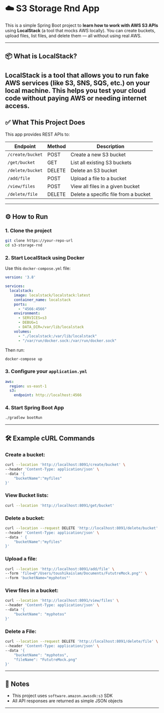 

# ☁️ S3 Storage Rnd App

This is a simple Spring Boot project to **learn how to work with AWS S3 APIs** using **LocalStack** (a tool that mocks AWS locally). You can create buckets, upload files, list files, and delete them — all without using real AWS.

---

## 📦 What is LocalStack?

**LocalStack** is a tool that allows you to run **fake AWS services** (like S3, SNS, SQS, etc.) on your local machine.
This helps you **test your cloud code without paying AWS** or needing internet access.
---

## ✅ What This Project Does

This app provides REST APIs to:

| Endpoint         | Method | Description                          |
| ---------------- | ------ | ------------------------------------ |
| `/create/bucket` | POST   | Create a new S3 bucket               |
| `/get/bucket`    | GET    | List all existing S3 buckets         |
| `/delete/bucket` | DELETE | Delete an S3 bucket                  |
| `/add/file`      | POST   | Upload a file to a bucket            |
| `/view/files`    | POST   | View all files in a given bucket     |
| `/delete/file`   | DELETE | Delete a specific file from a bucket |

---

## ⚙️ How to Run

### 1. Clone the project

```bash
git clone https://your-repo-url
cd s3-storage-rnd
```

### 2. Start LocalStack using Docker

Use this `docker-compose.yml` file:

```yaml
version: '3.8'

services:
  localstack:
    image: localstack/localstack:latest
    container_name: localstack
    ports:
      - "4566:4566"
    environment:
      - SERVICES=s3
      - DEBUG=1
      - DATA_DIR=/var/lib/localstack
    volumes:
      - "./localstack:/var/lib/localstack"
      - "/var/run/docker.sock:/var/run/docker.sock"
```

Then run:

```bash
docker-compose up
```

### 3. Configure your `application.yml`

```yaml
aws:
  region: us-east-1
  s3:
    endpoint: http://localhost:4566
```

### 4. Start Spring Boot App

```bash
./gradlew bootRun
```

---

## 🛠 Example cURL Commands

### Create a bucket:
```bash
curl --location 'http://localhost:8091/create/bucket' \
--header 'Content-Type: application/json' \
--data '{
    "bucketName":"myfiles"
}'
```

### View Bucket lists:
```bash
curl --location 'http://localhost:8091/get/bucket'
```

### Delete a bucket:
```bash
curl --location --request DELETE 'http://localhost:8091/delete/bucket' \
--header 'Content-Type: application/json' \
--data ' {
    "bucketName":"myfiles"
}'
```

### Upload a file:

```bash
curl --location 'http://localhost:8091/add/file' \
--form 'file=@"/Users/toushikaislam/Documents/FututreMock.png"' \
--form 'bucketName="myphotos"'
```

### View files in a bucket:

```bash
curl --location 'http://localhost:8091/view/files' \
--header 'Content-Type: application/json' \
--data '{
    "bucketName": "myphotos"
}'
```

### Delete a File:

```bash
curl --location --request DELETE 'http://localhost:8091/delete/file' \
--header 'Content-Type: application/json' \
--data '{
    "bucketName": "myphotos",
    "fileName": "FututreMock.png"
}'
```
---

## 📝 Notes
* This project uses `software.amazon.awssdk:s3` SDK
* All API responses are returned as simple JSON objects

---

